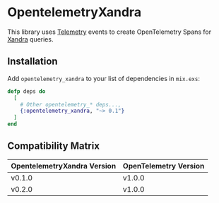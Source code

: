 # OpentelemetryXandra

This library uses [Telemetry](https://github.com/beam-telemetry/telemetry/) events to create OpenTelemetry Spans for [Xandra](https://github.com/whatyouhide/xandra) queries.

## Installation

Add `opentelemetry_xandra` to your list of dependencies in `mix.exs`:

```elixir
defp deps do
  [
    # Other opentelemetry_* deps...,
    {:opentelemetry_xandra, "~> 0.1"}
  ]
end
```

## Compatibility Matrix

| OpentelemetryXandra Version | OpenTelemetry Version |
| :-------------------------- | :-------------------- |
| v0.1.0                      | v1.0.0                |
| v0.2.0                      | v1.0.0                |
